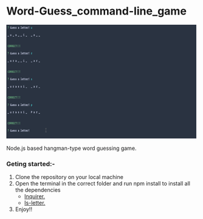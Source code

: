 # Word-Guess_command-line_game
<img src ="wordGuess.gif" width="500" height="300"/>

Node.js based hangman-type word guessing game.

<h3>Geting started:-</h3>
<ol>
<li>Clone the repository on your local machine
<li>Open the terminal in the correct folder and run npm install to install all the dependencies
<ul>
<li><a href="https://www.npmjs.com/search?q=inquirer" target="_blank">Inquirer.</a></li>
<li><a href="https://www.npmjs.com/package/is-letter" target="_blank">Is-letter.</a></li>
</ul>
<li>Enjoy!!</li>
</ol>

